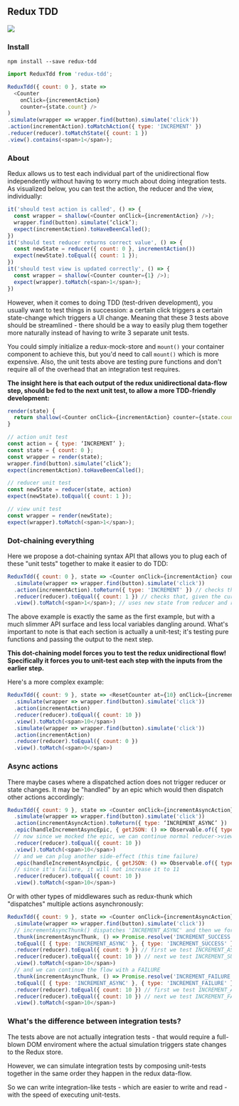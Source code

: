 ## Redux TDD

![](http://i.imgur.com/YYsyxTE.png)

### Install

`npm install --save redux-tdd`

```js
import ReduxTdd from 'redux-tdd';

ReduxTdd({ count: 0 }, state =>
  <Counter
    onClick={incrementAction}
    counter={state.count} />
)
.simulate(wrapper => wrapper.find(button).simulate('click'))
.action(incrementAction).toMatchAction({ type: 'INCREMENT' })
.reducer(reducer).toMatchState({ count: 1 })
.view().contains(<span>1</span>);
```

### About

Redux allows us to test each individual part of the unidirectional flow independently without having to worry much about doing integration tests. As visualized below, you can test the action, the reducer and the view, individually:

```js
it('should test action is called', () => {
  const wrapper = shallow(<Counter onClick={incrementAction} />);
  wrapper.find(button).simulate(‘click’);
  expect(incrementAction).toHaveBeenCalled();
})
it('should test reducer returns correct value', () => {
  const newState = reducer({ count: 0 }, incrementAction())
  expect(newState).toEqual({ count: 1 });
})
it('should test view is updated correctly', () => {
  const wrapper = shallow(<Counter counter={1} />);
  expect(wrapper).toMatch(<span>1</span>);
})
```

However, when it comes to doing TDD (test-driven development), you usually want to test things in succession: a certain click triggers a certain state-change which triggers a UI change. Meaning that these 3 tests above should be streamlined - there should be a way to easily plug them together more naturally instead of having to write 3 separate unit tests.

You could simply initialize a redux-mock-store and `mount()` your container component to achieve this, but you'd need to call `mount()` which is more expensive. Also, the unit tests above are testing pure functions and don't require all of the overhead that an integration test requires.

**The insight here is that each output of the redux unidirectional data-flow step, should be fed to the next unit test, to allow a more TDD-friendly development:**

```js
render(state) {
  return shallow(<Counter onClick={incrementAction} counter={state.count} />);
}

// action unit test
const action = { type: ‘INCREMENT’ };
const state = { count: 0 };
const wrapper = render(state);
wrapper.find(button).simulate(‘click’);
expect(incrementAction).toHaveBeenCalled();

// reducer unit test
const newState = reducer(state, action)
expect(newState).toEqual({ count: 1 });

// view unit test
const wrapper = render(newState);
expect(wrapper).toMatch(<span>1</span>);
```

### Dot-chaining everything

Here we propose a dot-chaining syntax API that allows you to plug each of these "unit tests" together to make it easier to do TDD:

```js
ReduxTdd({ count: 0 }, state => <Counter onClick={incrementAction} counter={state.count} />)
  .simulate(wrapper => wrapper.find(button).simulate('click'))
  .action(incrementAction).toReturn({ type: 'INCREMENT' }) // checks that `incrementAction` is called and returns this object
  .reducer(reducer).toEqual({ count: 1 }) // checks that, given the current state of the flow, and the earlier action `reducer({ type: 'INCREMENT' })` returns this object
  .view().toMatch(<span>1</span>); // uses new state from reducer and re-renders the view to check if value matches
```

The above example is exactly the same as the first example, but with a much slimmer API surface and less local variables dangling around. What's important to note is that each section is actually a unit-test; it's testing pure functions and passing the output to the next step.

**This dot-chaining model forces you to test the redux unidirectional flow! Specifically it forces you to unit-test each step with the inputs from the earlier step.**

Here's a more complex example:

```js
ReduxTdd({ count: 9 }, state => <ResetCounter at={10} onClick={incrementAction} counter={state.count} />)
  .simulate(wrapper => wrapper.find(button).simulate('click'))
  .action(incrementAction)
  .reducer(reducer).toEqual({ count: 10 })
  .view().toMatch(<span>10</span>)
  .simulate(wrapper => wrapper.find(button).simulate('click'))
  .action(incrementAction)
  .reducer(reducer).toEqual({ count: 0 })
  .view().toMatch(<span>0</span>)
 ```

### Async actions

There maybe cases where a dispatched action does not trigger reducer or state changes. It may be "handled" by an epic which would then dispatch other actions accordingly:

```js
ReduxTdd({ count: 9 }, state => <Counter onClick={incrementAsyncAction} counter={state.count} />)
  .simulate(wrapper => wrapper.find(button).simulate('click'))
  .action(incrementAsyncAction).toReturn({ type: ‘INCREMENT_ASYNC’ })
  .epic(handleIncrementAsyncEpic, { getJSON: () => Observable.of({ type: 'INCREMENT_SUCCESS' }) })
  // now since we mocked the epic, we can continue normal reducer->view testing
  .reducer(reducer).toEqual({ count: 10 })
  .view().toMatch(<span>10</span>)
  // and we can plug another side-effect (this time failure)
  .epic(handleIncrementAsyncEpic, { getJSON: () => Observable.of({ type: 'INCREMENT_FAILURE' }) })
  // since it's failure, it will not increase it to 11
  .reducer(reducer).toEqual({ count: 10 })
  .view().toMatch(<span>10</span>)
```

Or with other types of middlewares such as redux-thunk which "dispatches" multiple actions asynchronously:

```js
ReduxTdd({ count: 9 }, state => <Counter onClick={incrementAsyncAction} counter={state.count} />)
  .simulate(wrapper => wrapper.find(button).simulate('click'))
  // incrementAsyncThunk() dispatches 'INCREMENT_ASYNC' and then we force (in a promise) 'INCREMENT_SUCCESS'
  .thunk(incrementAsyncThunk, () => Promise.resolve('INCREMENT_SUCCESS'))
  .toEqual([ { type: 'INCREMENT_ASYNC' }, { type: 'INCREMENT_SUCCESS' } ])
  .reducer(reducer).toEqual({ count: 9 }) // first we test INCREMENT_ASYNC (which doesn't increment)
  .reducer(reducer).toEqual({ count: 10 }) // next we test INCREMENT_SUCCESS (which does increment)
  .view().toMatch(<span>10</span>)
  // and we can continue the flow with a FAILURE
  .thunk(incrementAsyncThunk, () => Promise.resolve('INCREMENT_FAILURE'))
  .toEqual([ { type: 'INCREMENT_ASYNC' }, { type: 'INCREMENT_FAILURE' } ])
  .reducer(reducer).toEqual({ count: 10 }) // first we test INCREMENT_ASYNC (which doesn't increment)
  .reducer(reducer).toEqual({ count: 10 }) // next we test INCREMENT_FAILURE (which doesn't increment)
  .view().toMatch(<span>10</span>)
```

### What's the difference between integration tests?

The tests above are not actually integration tests - that would require a full-blown DOM enviroment where the actual simulation triggers state changes to the Redux store.

However, we can simulate integration tests by composing unit-tests together in the same order they happen in the redux data-flow.

So we can write integration-like tests - which are easier to write and read - with the speed of executing unit-tests.
